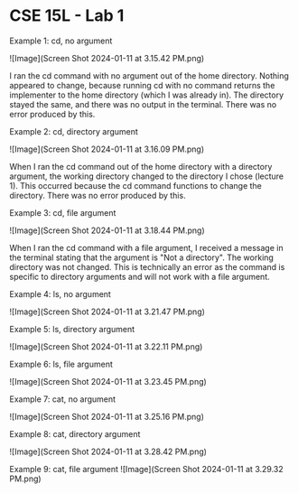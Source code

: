 # CSE 15L - Lab 1
Example 1: cd, no argument

![Image](Screen Shot 2024-01-11 at 3.15.42 PM.png)

I ran the cd command with no argument out of the home directory. Nothing appeared to change, because running cd with no command returns the implementer to the home directory (which I was already in). The directory stayed the same, and there was no output in the terminal. There was no error produced by this.

Example 2: cd, directory argument

![Image](Screen Shot 2024-01-11 at 3.16.09 PM.png)

When I ran the cd command out of the home directory with a directory argument, the working directory changed to the directory I chose (lecture 1). This occurred because the cd command functions to change the directory. There was no error produced by this.

Example 3: cd, file argument

![Image](Screen Shot 2024-01-11 at 3.18.44 PM.png)

When I ran the cd command with a file argument, I received a message in the terminal stating that the argument is "Not a directory". The working directory was not changed. This is technically an error as the command is specific to directory arguments and will not work with a file argument.

Example 4: ls, no argument

![Image](Screen Shot 2024-01-11 at 3.21.47 PM.png)


Example 5: ls, directory argument

![Image](Screen Shot 2024-01-11 at 3.22.11 PM.png)


Example 6: ls, file argument

![Image](Screen Shot 2024-01-11 at 3.23.45 PM.png)


Example 7: cat, no argument

![Image](Screen Shot 2024-01-11 at 3.25.16 PM.png)


Example 8: cat, directory argument

![Image](Screen Shot 2024-01-11 at 3.28.42 PM.png)


Example 9: cat, file argument
![Image](Screen Shot 2024-01-11 at 3.29.32 PM.png)

